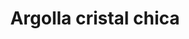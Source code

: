 ---
title: Argolla cristal chica
date: 
draft: false

# descripcion
description : Argolla de plata con cristal

materials: Plata 925

color: Cristal

dimensions: 1,5cm

code: 01-11-0071

type: "Aros"

categories: []

# Images
# first image will be shown in the product page
images:
  # - image: "images/path_to_image"
  # La ubicacion de las imagenes es imagenes/Aros/Aros.Argollas/01-11-0071-argolla-cristal-chica
  - image: "./images/aros/argollas/01-11-0071-argolla-cristal-chica_a.JPG"
  - image: "./images/aros/argollas/01-11-0071-argolla-cristal-chica_b.JPG"
---